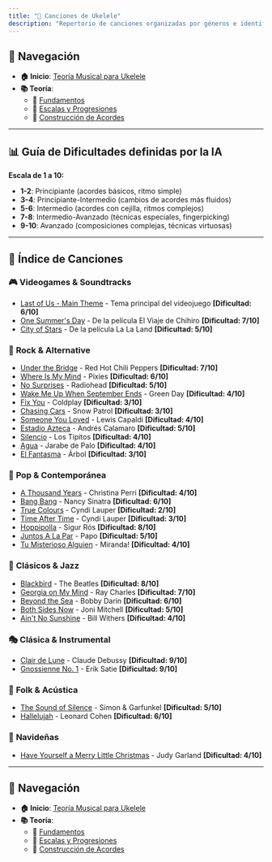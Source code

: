 ```yaml
---
title: "🎵 Canciones de Ukelele"
description: "Repertorio de canciones organizadas por géneros e identificadas por dificultad"
---
```


## 🔗 Navegación

- **🏠 Inicio**: [Teoría Musical para Ukelele](../README.md)
- **📚 Teoría**:
    - 🎯 [Fundamentos](../teoria/fundamentos.md)
    - 🎼 [Escalas y Progresiones](../teoria/escalas.md)
    - 🎸 [Construcción de Acordes](../teoria/acordes.md)

---

## 📊 **Guía de Dificultades definidas por la IA**

**Escala de 1 a 10:**
- **1-2**: Principiante (acordes básicos, ritmo simple)
- **3-4**: Principiante-Intermedio (cambios de acordes más fluidos)
- **5-6**: Intermedio (acordes con cejilla, ritmos complejos)
- **7-8**: Intermedio-Avanzado (técnicas especiales, fingerpicking)
- **9-10**: Avanzado (composiciones complejas, técnicas virtuosas)

---

## 🎵 **Índice de Canciones**

### 🎮 **Videogames & Soundtracks**
- [Last of Us - Main Theme](./Last_of_Us_TAB.pdf) - Tema principal del videojuego **[Dificultad: 6/10]**
- [One Summer's Day](./One_Summer's_Day_TAB.pdf) - De la película El Viaje de Chihiro **[Dificultad: 7/10]**
- [City of Stars](./City_of_Stars.pdf) - De la película La La Land **[Dificultad: 5/10]**

### 🎸 **Rock & Alternative**
- [Under the Bridge](./Under_the_Bridge_TAB.pdf) - Red Hot Chili Peppers **[Dificultad: 7/10]**
- [Where Is My Mind](./Where_Is_My_Mind_TAB.pdf) - Pixies **[Dificultad: 6/10]**
- [No Surprises](./No_Surprises_TAB.pdf) - Radiohead **[Dificultad: 5/10]**
- [Wake Me Up When September Ends](./Wake_Me_Up_When_September_Ends_TAB.pdf) - Green Day **[Dificultad: 4/10]**
- [Fix You](./Fix_You_TAB.pdf) - Coldplay **[Dificultad: 3/10]**
- [Chasing Cars](./Chasing_Cars_TAB.pdf) - Snow Patrol **[Dificultad: 3/10]**
- [Someone You Loved](./Someone_You_Loved_TAB.pdf) - Lewis Capaldi **[Dificultad: 4/10]**
- [Estadio Azteca](./Estadio_Azteca-Andres_Calamaro.md) - Andrés Calamaro **[Dificultad: 5/10]**
- [Silencio](./Silencio_Tab_por_Los_Tipitos-Ukulele_Tabs.pdf) - Los Tipitos **[Dificultad: 4/10]**
- [Agua](./Agua_Tab_por_Jarabe_De_Palo_Ukulele_Tabs.pdf) - Jarabe de Palo **[Dificultad: 4/10]**
- [El Fantasma](./El_Fantasma-Arbol.md) - Árbol **[Dificultad: 3/10]**

### 🎵 **Pop & Contemporánea**
- [A Thousand Years](./A_Thousand_Years_TAB.pdf) - Christina Perri **[Dificultad: 4/10]**
- [Bang Bang](./Bang_Bang_TAB.pdf) - Nancy Sinatra **[Dificultad: 6/10]**
- [True Colours](./True_Colours_TAB.pdf) - Cyndi Lauper **[Dificultad: 2/10]**
- [Time After Time](./Time_After_Time_TAB.pdf) - Cyndi Lauper **[Dificultad: 3/10]**
- [Hoppipolla](./Hoppipolla_TAB.pdf) - Sigur Rós **[Dificultad: 8/10]**
- [Juntos A La Par](./Juntos_A_La_Par_Papo_TAB.pdf) - Papo **[Dificultad: 5/10]**
- [Tu Misterioso Alguien](./Tu_Misterioso_Alguien_TAB.pdf) - Miranda! **[Dificultad: 4/10]**

### 🎼 **Clásicos & Jazz**
- [Blackbird](./Blackbird_TAB.pdf) - The Beatles **[Dificultad: 8/10]**
- [Georgia on My Mind](./Georgia_on_My_Mind_TAB.pdf) - Ray Charles **[Dificultad: 7/10]**
- [Beyond the Sea](./Beyond_the_Sea_TAB.pdf) - Bobby Darin **[Dificultad: 6/10]**
- [Both Sides Now](./Both_Sides_Now_TAB.pdf) - Joni Mitchell **[Dificultad: 5/10]**
- [Ain't No Sunshine](./Aint_no_Sunshine_TAB.pdf) - Bill Withers **[Dificultad: 4/10]**

### 🎭 **Clásica & Instrumental**
- [Clair de Lune](./Clair_de_Lune_TAB.pdf) - Claude Debussy **[Dificultad: 9/10]**
- [Gnossienne No. 1](./Gnossienne_No._1_TAB.pdf) - Erik Satie **[Dificultad: 9/10]**

### 🎤 **Folk & Acústica**
- [The Sound of Silence](./The_Sound_of_Silence_TAB.pdf) - Simon & Garfunkel **[Dificultad: 5/10]**
- [Hallelujah](./Hallelujah_TAB.pdf) - Leonard Cohen **[Dificultad: 6/10]**

### 🎄 **Navideñas**
- [Have Yourself a Merry Little Christmas](./Have_Yourself_a_Merry_Little_Christmas_TAB.pdf) - Judy Garland **[Dificultad: 4/10]**


---

## 🔗 Navegación

- **🏠 Inicio**: [Teoría Musical para Ukelele](../README.md)
- **📚 Teoría**:
    - 🎯 [Fundamentos](../teoria/fundamentos.md)
    - 🎼 [Escalas y Progresiones](../teoria/escalas.md)
    - 🎸 [Construcción de Acordes](../teoria/acordes.md)
